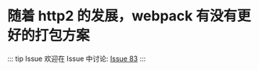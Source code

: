 # 随着 http2 的发展，webpack 有没有更好的打包方案



::: tip Issue 
 欢迎在 Issue 中讨论: [Issue 83](https://github.com/shfshanyue/Daily-Question/issues/83) 
:::